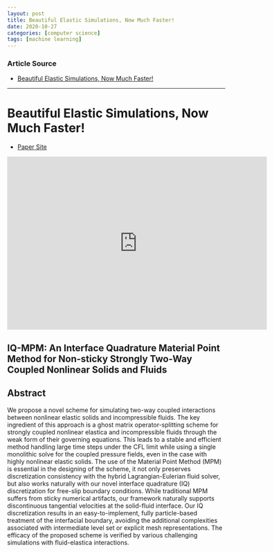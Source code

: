 ```yaml
---
layout: post
title: Beautiful Elastic Simulations, Now Much Faster!
date: 2020-10-27
categories: [computer science]
tags: [machine learning]
---
```


### Article Source
* [Beautiful Elastic Simulations, Now Much Faster!](https://www.youtube.com/watch?v=DxW_kk5LWYQ)

----

# Beautiful Elastic Simulations, Now Much Faster!

* [Paper Site](https://yzhu.io/publication/mpmcoupling2020siggraph/)

<iframe width="600" height="400" src="https://www.youtube.com/embed/DxW_kk5LWYQ" frameborder="0" allow="accelerometer; autoplay; clipboard-write; encrypted-media; gyroscope; picture-in-picture" allowfullscreen></iframe>

## IQ-MPM: An Interface Quadrature Material Point Method for Non-sticky Strongly Two-Way Coupled Nonlinear Solids and Fluids

## Abstract

We propose a novel scheme for simulating two-way coupled interactions between nonlinear elastic solids and incompressible fluids. The key ingredient of this approach is a ghost matrix operator-splitting scheme for strongly coupled nonlinear elastica and incompressible fluids through the weak form of their governing equations. This leads to a stable and efficient method handling large time steps under the CFL limit while using a single monolithic solve for the coupled pressure fields, even in the case with highly nonlinear elastic solids. The use of the Material Point Method (MPM) is essential in the designing of the scheme, it not only preserves discretization consistency with the hybrid Lagrangian-Eulerian fluid solver, but also works naturally with our novel interface quadrature (IQ) discretization for free-slip boundary conditions. While traditional MPM suffers from sticky numerical artifacts, our framework naturally supports discontinuous tangential velocities at the solid-fluid interface. Our IQ discretization results in an easy-to-implement, fully particle-based treatment of the interfacial boundary, avoiding the additional complexities associated with intermediate level set or explicit mesh representations. The efficacy of the proposed scheme is verified by various challenging simulations with fluid-elastica interactions.